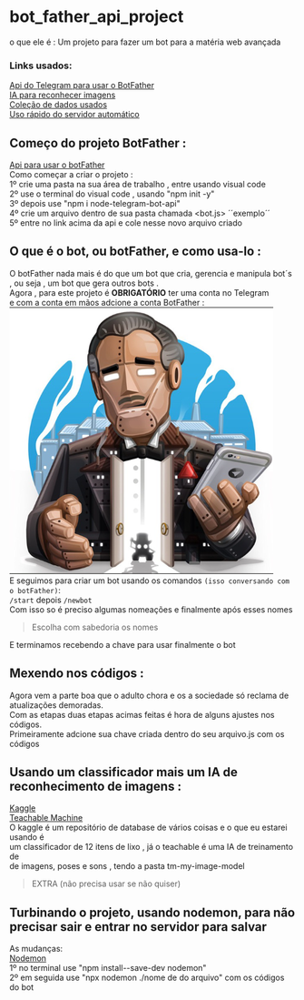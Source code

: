 # bot_father_api_project
o que ele é : Um projeto para fazer um bot para a matéria web avançada 

### Links usados:
[Api do Telegram para usar o BotFather](https://www.npmjs.com/package/node-telegram-bot-api) <br>
[IA para reconhecer imagens](https://teachablemachine.withgoogle.com/) <br>
[Coleção de dados usados](https://www.kaggle.com/datasets/mostafaabla/garbage-classification) <br>
[Uso rápido do servidor automático](https://www.npmjs.com/package/nodemon) <br>



## Começo do projeto BotFather : 
[Api para usar o botFather](https://www.npmjs.com/package/node-telegram-bot-api)<br>
Como começar a criar o projeto : <br> 
1º crie uma pasta na sua área de trabalho , entre usando visual code <br>
2º use o terminal do visual code , usando "npm init -y" <br>
3º depois use "npm i node-telegram-bot-api" <br>
4º crie um arquivo dentro de sua pasta chamada <bot.js> ´´exemplo´´ <br>
5º entre no link acima da api e cole nesse novo arquivo criado <br>

## O que é o bot, ou botFather, e como usa-lo :
O botFather nada mais é do que um bot que cria, gerencia e manipula bot´s <br>
, ou seja , um bot que gera outros bots .<br>
Agora , para este projeto é **OBRIGATÓRIO** ter uma conta no Telegram <br>
e com a conta em mãos adcione a conta BotFather : <br>
![Conta do BotFather](https://github.com/lucasbertolinogb/bot_father_api_project/blob/main/imagens/Captura%20de%20tela%202024-03-10%20173124.png) <br>
E seguimos para criar um bot usando os comandos `(isso conversando com o botFather)`: <br>
``/start`` depois ``/newbot``<br>
Com isso so é preciso algumas nomeações e finalmente após esses nomes <br>
> Escolha com sabedoria os nomes <br>

E terminamos recebendo a chave para usar finalmente o bot 

## Mexendo nos códigos :
Agora vem a parte boa que o adulto chora e os a sociedade só reclama de atualizações demoradas. <br>
Com as etapas duas etapas acimas feitas é hora de alguns ajustes nos códigos. <br>
Primeiramente adcione sua chave criada dentro do seu arquivo.js com os códigos  

## Usando um classificador mais um IA de reconhecimento de imagens : <br>
[Kaggle](https://www.kaggle.com/datasets/mostafaabla/garbage-classification) <br>
[Teachable Machine](https://teachablemachine.withgoogle.com/) <br>
O kaggle é um repositório de database de vários coisas e o que eu estarei usando é <br>
um classificador de 12 itens de lixo , já o teachable é uma IA de treinamento de <br>
de imagens, poses e sons , tendo a pasta tm-my-image-model


>EXTRA (não precisa usar se não quiser)

## Turbinando o projeto, usando nodemon, para não precisar sair e entrar no servidor para salvar <br>
As mudanças: <br>
[Nodemon](https://www.npmjs.com/package/nodemon) <br>
1º no terminal use "npm install--save-dev nodemon" <br>
2º em seguida use "npx nodemon ./nome de do arquivo" com os códigos do bot 

